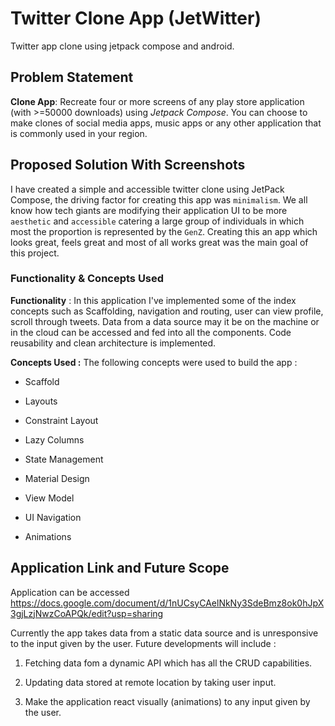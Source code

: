 # Twitter Clone App (JetWitter)

Twitter app clone using jetpack compose and android.

## Problem Statement

**Clone App**: Recreate four or more screens of any play store application (with >=50000 downloads)
using *Jetpack Compose*. You can choose to make clones of social media apps, music apps or any other
application that is commonly used in your region.

## Proposed Solution With Screenshots

I have created a simple and accessible twitter clone using JetPack Compose, the driving factor for
creating this app was `minimalism`. We all know how tech giants are modifying their application UI
to be more `aesthetic` and `accessible` catering a large group of individuals in which most the
proportion is represented by the `GenZ`. Creating this an app which looks great, feels great and
most of all works great was the main goal of this project.

### Functionality & Concepts Used 

**Functionality** : In this application I've implemented some of the index concepts such as
Scaffolding, navigation and routing, user can view profile, scroll through tweets. Data from a data
source may it be on the machine or in the cloud can be accessed and fed into all the components.
Code reusability and clean architecture is implemented.

**Concepts Used :** The following concepts were used to build the app :

- Scaffold

- Layouts

- Constraint Layout

- Lazy Columns

- State Management

- Material Design

- View Model

- UI Navigation

- Animations

## Application Link and Future Scope

Application can be accessed
https://docs.google.com/document/d/1nUCsyCAelNkNy3SdeBmz8ok0hJpX3gjLzjNwzCoAPQk/edit?usp=sharing

Currently the app takes data from a static data source and is unresponsive to the input given by the
user. Future developments will include :

1. Fetching data fom a dynamic API which has all the CRUD capabilities.

2. Updating data stored at remote location by taking user input.

3. Make the application react visually (animations) to any input given by the user.
